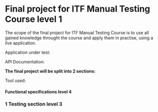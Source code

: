# Final project for ITF Manual Testing Course level 1

The scope of the final project for ITF Manual Testing Course is to use all gained knowledge throught the course and apply them in practise, using a live application.

Application under test:

API Documentation:

**The final project will be split into 2 sections:** 

Tool used:

#### Functional specifications level 4

### 1 Testing section level 3
